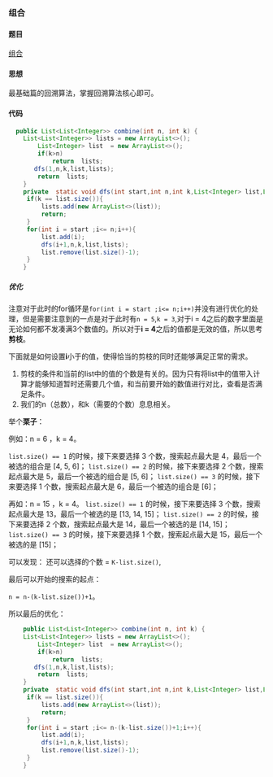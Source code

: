 ### 组合

#### 题目 

[组合](https://leetcode-cn.com/problems/combinations/)

#### 思想

最基础篇的回溯算法，掌握回溯算法核心即可。

#### 代码

```java
  public List<List<Integer>> combine(int n, int k) {
    List<List<Integer>> lists = new ArrayList<>();
        List<Integer> list  = new ArrayList<>();
        if(k>n)
            return  lists;
       dfs(1,n,k,list,lists);
        return  lists;
    }
    private  static void dfs(int start,int n,int k,List<Integer> list,List<List<Integer>>lists){
     if(k == list.size()){
         lists.add(new ArrayList<>(list));
         return;
     }
     for(int i = start ;i<= n;i++){
         list.add(i);
         dfs(i+1,n,k,list,lists);
         list.remove(list.size()-1);
     }
    }
```

##### 优化

注意对于此时的for循环是`for(int i = start ;i<= n;i++)`并没有进行优化的处理，但是需要注意到的一点是对于此时有`n = 5`,`k = 3`,对于i = 4之后的数字里面是无论如何都不发凑满3个数值的。所以对于**i = 4**之后的值都是无效的值，所以思考**剪枝**。

下面就是如何设置**i**小于的值，使得恰当的剪枝的同时还能够满足正常的需求。

1. 剪枝的条件和当前的list中的值的个数是有关的。因为只有将list中的值带入计算才能够知道暂时还需要几个值，和当前要开始的数值进行对比，查看是否满足条件。
2. 我们的n（总数），和k（需要的个数）息息相关。

举个**栗子**：

例如：n = 6 ，k = 4。

`list.size() == 1` 的时候，接下来要选择 3 个数，搜索起点最大是 4，最后一个被选的组合是 [4, 5, 6]；
`list.size() == 2` 的时候，接下来要选择 2 个数，搜索起点最大是 5，最后一个被选的组合是 [5, 6]；
`list.size() == 3` 的时候，接下来要选择 1 个数，搜索起点最大是 6，最后一个被选的组合是 [6]；

再如：n = 15 ，k = 4。
`list.size() == 1` 的时候，接下来要选择 3 个数，搜索起点最大是 13，最后一个被选的是 [13, 14, 15]；
`list.size() == 2` 的时候，接下来要选择 2 个数，搜索起点最大是 14，最后一个被选的是 [14, 15]；
`list.size() == 3` 的时候，接下来要选择 1 个数，搜索起点最大是 15，最后一个被选的是 [15]；

可以发现： 还可以选择的个数 = `K-list.size()`,

最后可以开始的搜索的起点：

 `n = n-(k-list.size())+1`。

所以最后的优化：

```java
    public List<List<Integer>> combine(int n, int k) {
    List<List<Integer>> lists = new ArrayList<>();
        List<Integer> list  = new ArrayList<>();
        if(k>n)
            return  lists;
       dfs(1,n,k,list,lists);
        return  lists;
    }
    private  static void dfs(int start,int n,int k,List<Integer> list,List<List<Integer>>lists){
     if(k == list.size()){
         lists.add(new ArrayList<>(list));
         return;
     }
     for(int i = start ;i<= n-(k-list.size())+1;i++){
         list.add(i);
         dfs(i+1,n,k,list,lists);
         list.remove(list.size()-1);
     }
    }
    
```

